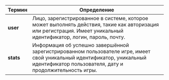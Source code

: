 | **Термин**         | **Определение**                                                                                                                                                 |
|--------------------|-----------------------------------------------------------------------------------------------------------------------------------------------------------------|
| **user**    | Лицо, зарегистрированное в системе, которое может выполнять действия, такие как авторизация или регистрация. Имеет уникальный идентификатор, логин, пароль, почту. |
| **stats**           | Информация об успешно завершённой зарегистрированном пользователе игре, имеет свой уникальный идентификатор, уникальный идентификатор пользователя, дату и продолжительность игры.                                 |
